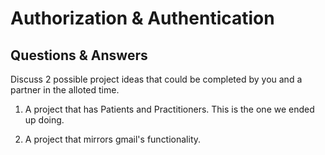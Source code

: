 # Authorization & Authentication

## Questions & Answers

Discuss 2 possible project ideas that could be completed by you and a partner in the alloted time.

1. A project that has Patients and Practitioners. This is the one we ended up doing.

2. A project that mirrors gmail's functionality.
